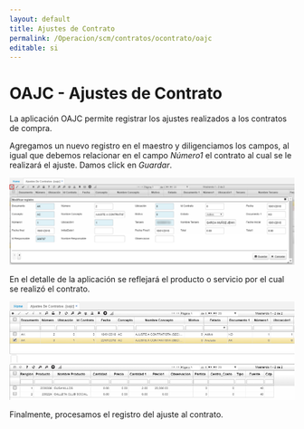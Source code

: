 ```yaml
---
layout: default
title: Ajustes de Contrato
permalink: /Operacion/scm/contratos/ocontrato/oajc
editable: si
---
```


# OAJC - Ajustes de Contrato

La aplicación OAJC permite registrar los ajustes realizados a los contratos de compra.  

Agregamos un nuevo registro en el maestro y diligenciamos los campos, al igual que debemos relacionar en el campo _Número1_ el contrato al cual se le realizará el ajuste. Damos click en _Guardar_.  

![](oajc.png)

En el detalle de la aplicación se reflejará el producto o servicio por el cual se realizó el contrato.  

![](oajc1.png)

Finalmente, procesamos el registro del ajuste al contrato.  

